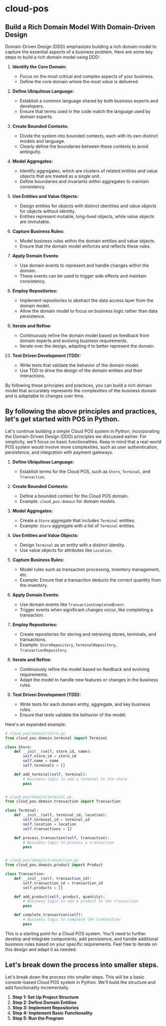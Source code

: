 # cloud-pos
## Build a Rich Domain Model With Domain-Driven Design

Domain-Driven Design (DDD) emphasizes building a rich domain model to capture the essential aspects of a business problem. Here are some key steps to build a rich domain model using DDD:

1. **Identify the Core Domain:**
   - Focus on the most critical and complex aspects of your business.
   - Define the core domain where the most value is delivered.

2. **Define Ubiquitous Language:**
   - Establish a common language shared by both business experts and developers.
   - Ensure that terms used in the code match the language used by domain experts.

3. **Create Bounded Contexts:**
   - Divide the system into bounded contexts, each with its own distinct models and language.
   - Clearly define the boundaries between these contexts to avoid ambiguity.

4. **Model Aggregates:**
   - Identify aggregates, which are clusters of related entities and value objects that are treated as a single unit.
   - Define boundaries and invariants within aggregates to maintain consistency.

5. **Use Entities and Value Objects:**
   - Design entities for objects with distinct identities and value objects for objects without identity.
   - Entities represent mutable, long-lived objects, while value objects are immutable.

6. **Capture Business Rules:**
   - Model business rules within the domain entities and value objects.
   - Ensure that the domain model enforces and reflects these rules.

7. **Apply Domain Events:**
   - Use domain events to represent and handle changes within the domain.
   - These events can be used to trigger side effects and maintain consistency.

8. **Employ Repositories:**
   - Implement repositories to abstract the data access layer from the domain model.
   - Allow the domain model to focus on business logic rather than data persistence.

9. **Iterate and Refine:**
   - Continuously refine the domain model based on feedback from domain experts and evolving business requirements.
   - Iterate over the design, adapting it to better represent the domain.

10. **Test Driven Development (TDD):**
    - Write tests that validate the behavior of the domain model.
    - Use TDD to drive the design of the domain entities and their interactions.

By following these principles and practices, you can build a rich domain model that accurately represents the complexities of the business domain and is adaptable to changes over time.


## By following the above principles and practices, let's get started with POS in Python.
Let's continue building a simple Cloud POS system in Python, incorporating the Domain-Driven Design (DDD) principles we discussed earlier. For simplicity, we'll focus on basic functionalities. Keep in mind that a real-world POS system would involve more complexities, such as user authentication, persistence, and integration with payment gateways.

1. **Define Ubiquitous Language:**
   - Establish terms for the Cloud POS, such as `Store`, `Terminal`, and `Transaction`.

2. **Create Bounded Contexts:**
   - Define a bounded context for the Cloud POS domain.
   - Example: `cloud_pos.domain` for domain models.

3. **Model Aggregates:**
   - Create a `Store` aggregate that includes `Terminal` entities.
   - Example: `Store` aggregate with a list of `Terminal` entities.

4. **Use Entities and Value Objects:**
   - Design `Terminal` as an entity with a distinct identity.
   - Use value objects for attributes like `Location`.

5. **Capture Business Rules:**
   - Model rules such as transaction processing, inventory management, etc.
   - Example: Ensure that a transaction deducts the correct quantity from the inventory.

6. **Apply Domain Events:**
   - Use domain events like `TransactionCompletedEvent`.
   - Trigger events when significant changes occur, like completing a transaction.

7. **Employ Repositories:**
   - Create repositories for storing and retrieving stores, terminals, and transactions.
   - Example: `StoreRepository`, `TerminalRepository`, `TransactionRepository`.

8. **Iterate and Refine:**
   - Continuously refine the model based on feedback and evolving requirements.
   - Adapt the model to handle new features or changes in the business rules.

9. **Test Driven Development (TDD):**
    - Write tests for each domain entity, aggregate, and key business rules.
    - Ensure that tests validate the behavior of the model.

Here's an expanded example:

```python
# cloud_pos/domain/store.py
from cloud_pos.domain.terminal import Terminal

class Store:
    def __init__(self, store_id, name):
        self.store_id = store_id
        self.name = name
        self.terminals = []

    def add_terminal(self, terminal):
        # Business logic to add a terminal to the store
        pass


# cloud_pos/domain/terminal.py
from cloud_pos.domain.transaction import Transaction

class Terminal:
    def __init__(self, terminal_id, location):
        self.terminal_id = terminal_id
        self.location = location
        self.transactions = []

    def process_transaction(self, transaction):
        # Business logic to process a transaction
        pass


# cloud_pos/domain/transaction.py
from cloud_pos.domain.product import Product

class Transaction:
    def __init__(self, transaction_id):
        self.transaction_id = transaction_id
        self.products = []

    def add_product(self, product, quantity):
        # Business logic to add a product to the transaction
        pass

    def complete_transaction(self):
        # Business logic to complete the transaction
        pass
```

This is a starting point for a Cloud POS system. You'll need to further develop and integrate components, add persistence, and handle additional business rules based on your specific requirements. Feel free to iterate on this design and adapt it as needed.

## Let's break down the process into smaller steps.
Let's break down the process into smaller steps. This will be a basic console-based Cloud POS system in Python. We'll build the structure and add functionality incrementally.

1. **Step 1: Set Up Project Structure**
2. **Step 2: Define Domain Entities**
3. **Step 3: Implement Repositories**
4. **Step 4: Implement Basic Functionality**
5. **Step 5: Run the Program**
